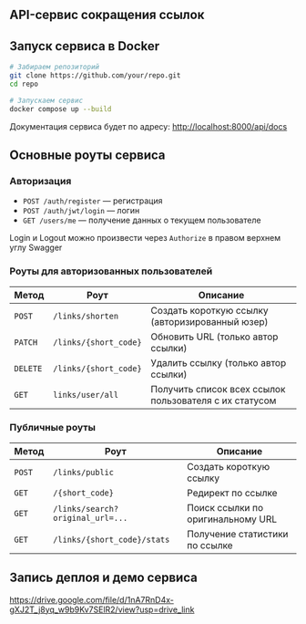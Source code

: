 ## API-сервис сокращения ссылок

## Запуск сервиса в Docker
```bash
# Забираем репозиторий
git clone https://github.com/your/repo.git
cd repo

# Запускаем сервис
docker compose up --build
```
Документация сервиса будет по адресу: [http://localhost:8000/api/docs](http://localhost:8000/api/docs)

## Основные роуты сервиса

### Авторизация 

- `POST /auth/register` — регистрация
- `POST /auth/jwt/login` — логин
- `GET /users/me` — получение данных о текущем пользователе

Login и Logout можно произвести через `Authorize` в правом верхнем углу Swagger

### Роуты для авторизованных пользователей
| Метод | Роут | Описание |
|-------|------|----------|
| `POST` | `/links/shorten` | Создать короткую ссылку (авторизированный юзер)
| `PATCH` | `/links/{short_code}` | Обновить URL (только автор ссылки)
| `DELETE` | `/links/{short_code}` | Удалить ссылку (только автор ссылки)
| `GET` | `links/user/all` | Получить список всех ссылок пользователя с их статусом

### Публичные роуты
| Метод | Роут | Описание |
|-------|------|----------|
| `POST` | `/links/public` | Создать короткую ссылку
| `GET` | `/{short_code}` | Редирект по ссылке
| `GET` | `/links/search?original_url=...` | Поиск ссылки по оригинальному URL
| `GET` | `/links/{short_code}/stats` | Получение статистики по ссылке

## Запись деплоя и демо сервиса

https://drive.google.com/file/d/1nA7RnD4x-gXJ2T_j8yq_w9b9Kv7SElR2/view?usp=drive_link
